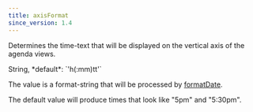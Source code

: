 ```yaml
---
title: axisFormat
since_version: 1.4
---
```


Determines the time-text that will be displayed on the vertical axis of the agenda views.

<div class='spec' markdown='1'>
String, *default*: `'h(:mm)tt'`
</div>

The value is a format-string that will be processed by [formatDate](formatDate).

The default value will produce times that look like "5pm" and "5:30pm".
